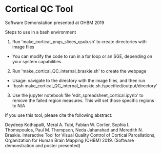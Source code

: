 # Cortical QC Tool
Software Demonstation presented at OHBM 2019

Steps to use in a bash environment

1) Run 'make_cortical_pngs_slices_qsub.sh' to create directories with image files
 - You can modify the code to run in a for loop or an SGE, depending on your system capabilities.

2) Run 'make_cortical_QC_internal_braskie.sh' to create the webpage
  - Usage: navigate to the directory with the image files, and then run
  - 'bash make_cortical_QC_internal_braskie.sh /specified/output/directory'

3) Use the jupyter notebook file 'edit_spreadsheet_cortical.ipynb' to remove the failed region measures. This will set those specific regions to N/A

If you use this tool, please cite the following abstract:

Deydeep Kothapalli, Meral A. Tubi, Fabian W. Corlier, Sophia I. Thomopoulos, Paul M. Thompson, Neda Jahanshad and Meredith N. Braskie. Interactive Tool for Visual Quality Control of Cortical Parcellations, Organization for Human Brain Mapping (OHBM) 2019. (Software demonstration and poster presented)

